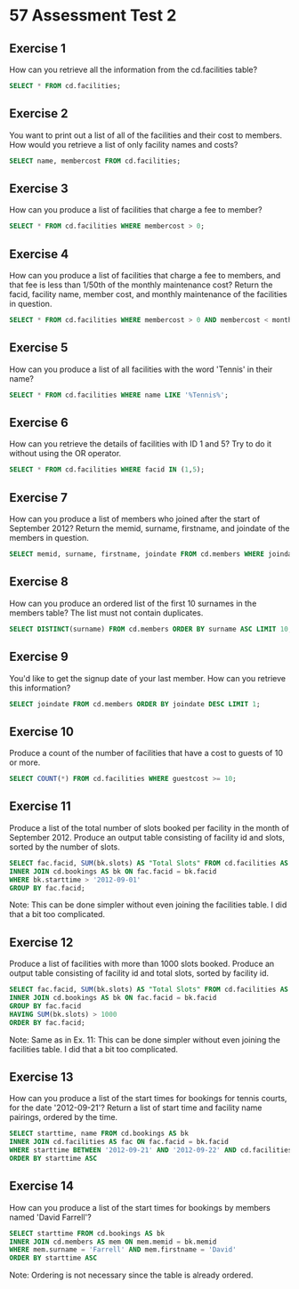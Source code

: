 # 57 Assessment Test 2

## Exercise 1

How can you retrieve all the information from the cd.facilities table?

```sql
SELECT * FROM cd.facilities;
```

## Exercise 2

You want to print out a list of all of the facilities and their cost to members. How would you retrieve a list of only facility names and costs?

```sql
SELECT name, membercost FROM cd.facilities;
```

## Exercise 3

How can you produce a list of facilities that charge a fee to member?

```sql
SELECT * FROM cd.facilities WHERE membercost > 0;
```

## Exercise 4

How can you produce a list of facilities that charge a fee to members, and that fee is less than 1/50th of the monthly maintenance cost? Return the facid, facility name, member cost, and monthly maintenance of the facilities in question.

```sql
SELECT * FROM cd.facilities WHERE membercost > 0 AND membercost < monthlymaintenance / 50.0;
```

## Exercise 5

How can you produce a list of all facilities with the word 'Tennis' in their name?

```sql
SELECT * FROM cd.facilities WHERE name LIKE '%Tennis%';
```

## Exercise 6

How can you retrieve the details of facilities with ID 1 and 5? Try to do it without using the OR operator.

```sql
SELECT * FROM cd.facilities WHERE facid IN (1,5);
```

## Exercise 7

How can you produce a list of members who joined after the start of September 2012? Return the memid, surname, firstname, and joindate of the members in question.

```sql
SELECT memid, surname, firstname, joindate FROM cd.members WHERE joindate >= '2012-09-01';
```

## Exercise 8

How can you produce an ordered list of the first 10 surnames in the members table? The list must not contain duplicates.

```sql
SELECT DISTINCT(surname) FROM cd.members ORDER BY surname ASC LIMIT 10;
```

## Exercise 9

You'd like to get the signup date of your last member. How can you retrieve this information?

```sql
SELECT joindate FROM cd.members ORDER BY joindate DESC LIMIT 1;
```

## Exercise 10

Produce a count of the number of facilities that have a cost to guests of 10 or more.

```sql
SELECT COUNT(*) FROM cd.facilities WHERE guestcost >= 10;
```

## Exercise 11

Produce a list of the total number of slots booked per facility in the month of September 2012. Produce an output table consisting of facility id and slots, sorted by the number of slots.

```sql
SELECT fac.facid, SUM(bk.slots) AS "Total Slots" FROM cd.facilities AS fac 
INNER JOIN cd.bookings AS bk ON fac.facid = bk.facid 
WHERE bk.starttime > '2012-09-01'
GROUP BY fac.facid;
```

Note: This can be done simpler without even joining the facilities table. I did that a bit too complicated.

## Exercise 12

Produce a list of facilities with more than 1000 slots booked. Produce an output table consisting of facility id and total slots, sorted by facility id.

```sql
SELECT fac.facid, SUM(bk.slots) AS "Total Slots" FROM cd.facilities AS fac 
INNER JOIN cd.bookings AS bk ON fac.facid = bk.facid 
GROUP BY fac.facid
HAVING SUM(bk.slots) > 1000
ORDER BY fac.facid;
```

Note: Same as in Ex. 11: This can be done simpler without even joining the facilities table. I did that a bit too complicated.

## Exercise 13

How can you produce a list of the start times for bookings for tennis courts, for the date '2012-09-21'? Return a list of start time and facility name pairings, ordered by the time.

```sql
SELECT starttime, name FROM cd.bookings AS bk
INNER JOIN cd.facilities AS fac ON fac.facid = bk.facid
WHERE starttime BETWEEN '2012-09-21' AND '2012-09-22' AND cd.facilities.facid IN (0,1)
ORDER BY starttime ASC
```

## Exercise 14

How can you produce a list of the start times for bookings by members named 'David Farrell'?

```sql
SELECT starttime FROM cd.bookings AS bk
INNER JOIN cd.members AS mem ON mem.memid = bk.memid
WHERE mem.surname = 'Farrell' AND mem.firstname = 'David'
ORDER BY starttime ASC
```

Note: Ordering is not necessary since the table is already ordered.
